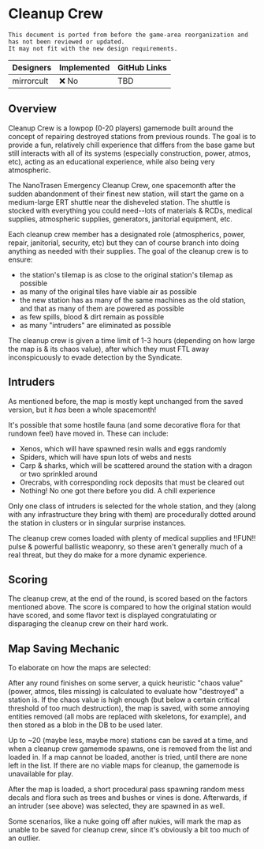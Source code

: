 # Cleanup Crew
```admonish warning "Attention: Legacy Documentation!"
This document is ported from before the game-area reorganization and has not been reviewed or updated.
It may not fit with the new design requirements.
```

| Designers | Implemented | GitHub Links |
|---|---|---|
| mirrorcult | :x: No | TBD |

## Overview

Cleanup Crew is a lowpop (0-20 players) gamemode built around the concept of repairing destroyed stations from previous rounds. The goal is to provide a fun, relatively chill experience that differs from the base game but still interacts with all of its systems (especially construction, power, atmos, etc), acting as an educational experience, while also being very atmospheric.

The NanoTrasen Emergency Cleanup Crew, one spacemonth after the sudden abandonment of their finest new station, will start the game on a medium-large ERT shuttle near the disheveled station. The shuttle is stocked with everything you could need--lots of materials & RCDs, medical supplies, atmospheric supplies, generators, janitorial equipment, etc.

Each cleanup crew member has a designated role (atmospherics, power, repair, janitorial, security, etc) but they can of course branch into doing anything as needed with their supplies. The goal of the cleanup crew is to ensure:

- the station's tilemap is as close to the original station's tilemap as possible
- as many of the original tiles have viable air as possible
- the new station has as many of the same machines as the old station, and that as many of them are powered as possible
- as few spills, blood & dirt remain as possible
- as many "intruders" are eliminated as possible

The cleanup crew is given a time limit of 1-3 hours (depending on how large the map is & its chaos value), after which they must FTL away inconspicuously to evade detection by the Syndicate.

## Intruders

As mentioned before, the map is mostly kept unchanged from the saved version, but it *has* been a whole spacemonth!

It's possible that some hostile fauna (and some decorative flora for that rundown feel) have moved in. These can include:

- Xenos, which will have spawned resin walls and eggs randomly
- Spiders, which will have spun lots of webs and nests
- Carp & sharks, which will be scattered around the station with a dragon or two sprinkled around
- Orecrabs, with corresponding rock deposits that must be cleared out
- Nothing! No one got there before you did. A chill experience

Only one class of intruders is selected for the whole station, and they (along with any infrastructure they bring with them) are procedurally dotted around the station in clusters or in singular surprise instances.

The cleanup crew comes loaded with plenty of medical supplies and !!FUN!! pulse & powerful ballistic weaponry, so these aren't generally much of a real threat, but they do make for a more dynamic experience.

## Scoring

The cleanup crew, at the end of the round, is scored based on the factors mentioned above. The score is compared to how the original station would have scored, and some flavor text is displayed congratulating or disparaging the cleanup crew on their hard work.

## Map Saving Mechanic

To elaborate on how the maps are selected:

After any round finishes on some server, a quick heuristic "chaos value" (power, atmos, tiles missing) is calculated to evaluate how "destroyed" a station is. If the chaos value is high enough (but below a certain critical threshold of too much destruction), the map is saved, with some annoying entities removed (all mobs are replaced with skeletons, for example), and then stored as a blob in the DB to be used later.

Up to ~20 (maybe less, maybe more) stations can be saved at a time, and when a cleanup crew gamemode spawns, one is removed from the list and loaded in. If a map cannot be loaded, another is tried, until there are none left in the list. If there are no viable maps for cleanup, the gamemode is unavailable for play.

After the map is loaded, a short procedural pass spawning random mess decals and flora such as trees and bushes or vines is done. Afterwards, if an intruder (see above) was selected, they are spawned in as well.

Some scenarios, like a nuke going off after nukies, will mark the map as unable to be saved for cleanup crew, since it's obviously a bit too much of an outlier.
